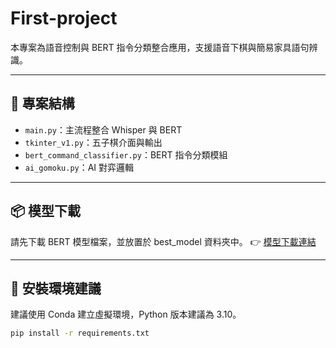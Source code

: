 # First-project

本專案為語音控制與 BERT 指令分類整合應用，支援語音下棋與簡易家具語句辨識。

---

## 📁 專案結構

- `main.py`：主流程整合 Whisper 與 BERT
- `tkinter_v1.py`：五子棋介面與輸出
- `bert_command_classifier.py`：BERT 指令分類模組
- `ai_gomoku.py`：AI 對弈邏輯


---


## 📦 模型下載

請先下載 BERT 模型檔案，並放置於 best_model 資料夾中。
👉 [模型下載連結](https://drive.google.com/drive/folders/1vjtY7rQvzkeaqsiSn2SpGMTRLXsk1ymH)


---


## 🔧 安裝環境建議

建議使用 Conda 建立虛擬環境，Python 版本建議為 3.10。

```bash
pip install -r requirements.txt

